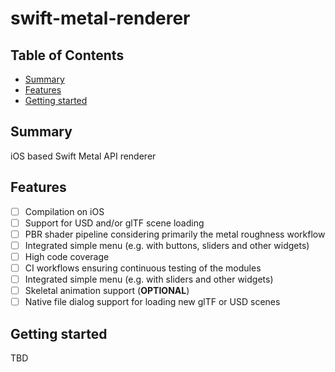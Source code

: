 # swift-metal-renderer

## Table of Contents

+ [Summary](#summary)
+ [Features](#features)
+ [Getting started](#getting-started)

## Summary

iOS based Swift Metal API renderer


## Features

- [ ] Compilation on iOS
- [ ] Support for USD and/or glTF scene loading
- [ ] PBR shader pipeline considering primarily the metal roughness workflow
- [ ] Integrated simple menu (e.g. with buttons, sliders and other widgets)
- [ ] High code coverage
- [ ] CI workflows ensuring continuous testing of the modules 
- [ ] Integrated simple menu (e.g. with sliders and other widgets)
- [ ] Skeletal animation support (**OPTIONAL**)
- [ ] Native file dialog support for loading new glTF or USD scenes

## Getting started

TBD
